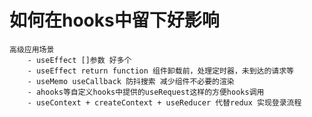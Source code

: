 # 如何在hooks中留下好影响
    高级应用场景
        - useEffect []参数 好多个
        - useEffect return function 组件卸载前，处理定时器，未到达的请求等
        - useMemo useCallback 防抖搜索 减少组件不必要的渲染
        - ahooks等自定义hooks中提供的useRequest这样的方便hooks调用
        - useContext + createContext + useReducer 代替redux 实现登录流程